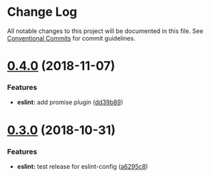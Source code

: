 # Change Log

All notable changes to this project will be documented in this file.
See [Conventional Commits](https://conventionalcommits.org) for commit guidelines.

# [0.4.0](https://github.com/basaltinc/base/compare/v0.3.2...v0.4.0) (2018-11-07)


### Features

* **eslint:** add promise plugin ([dd39b89](https://github.com/basaltinc/base/commit/dd39b89))





# [0.3.0](https://github.com/basaltinc/base/compare/v0.2.2...v0.3.0) (2018-10-31)


### Features

* **eslint:** test release for eslint-config ([a6295c8](https://github.com/basaltinc/base/commit/a6295c8))

